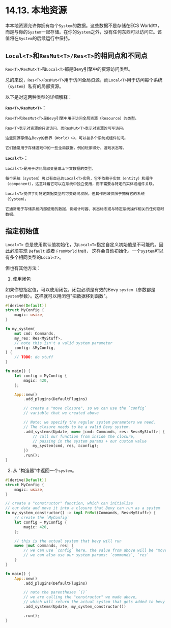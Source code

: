 # 14.13. 本地资源
本本地资源允许你拥有每个`System`的数据。这些数据不是存储在ECS World中，而是与你的`System`一起存储。在你的`System`之外，没有任何东西可以访问它。该值将在`System`的后续运行中保持。


## `Local<T>`和`ResMut<T>/Res<T>`的相同点和不同点

`Res<T>/ResMut<T>`和`Local<T>`都是Bevy引擎中的资源访问类型。

总的来说，`Res<T>/ResMut<T>`用于访问全局资源，而`Local<T>`用于访问每个系统（`system`）私有的局部资源。 

以下是对这两种类型的详细解释：

**`Res<T>/ResMut<T>`：**

    Res<T>和ResMut<T>是Bevy引擎中用于访问全局资源（Resource）的类型。

    Res<T>表示对资源的只读访问，而ResMut<T>表示对资源的可写访问。

    这些资源存储在Bevy的世界（World）中，可以被多个系统或组件访问。

    它们通常用于存储游戏中的一些全局数据，例如玩家得分、游戏状态等。

**`Local<T>`：**

    Local<T>是用于访问局部变量或上下文数据的类型。

    每个系统（system）可以有自己的Local<T>实例，它不依赖于实体（entity）和组件（component），这意味着它可以在系统中独立使用，而不需要与特定的实体或组件关联。

    Local<T>提供了对特定数据类型的可变访问权限，但其作用域仅限于拥有它的系统（System）。

    它通常用于存储系统内部使用的数据，例如计时器、状态标志或与特定系统操作相关的任何临时数据。


## 指定初始值

`Local<T>` 总是使用默认值初始化，为`Local<T>`指定自定义初始值是不可能的。因此必须实现 `Default` 或者 `FromWorld` trait， 这样会自动初始化。一个`system`可以有多个相同类型的`Local<T>`。

但也有其他方法：

1. 使用闭包

如果你想指定值，可以使用闭包，闭包必须是有效的Bevy `system`（参数都是`system`参数）。这样就可以用闭包"把数据移到函数"。
```rust
#[derive(Default)]
struct MyConfig {
    magic: usize,
}

fn my_system(
    mut cmd: Commands,
    my_res: Res<MyStuff>,
    // note this isn't a valid system parameter
    config: &MyConfig,
) {
    // TODO: do stuff
}

fn main() {
    let config = MyConfig {
        magic: 420,
    };

    App::new()
        .add_plugins(DefaultPlugins)

        // create a "move closure", so we can use the `config`
        // variable that we created above

        // Note: we specify the regular system parameters we need.
        // The closure needs to be a valid Bevy system.
        .add_systems(Update, move |cmd: Commands, res: Res<MyStuff>| {
            // call our function from inside the closure,
            // passing in the system params + our custom value
            my_system(cmd, res, &config);
        })
        .run();
}
```

2. 从 "构造器"中返回一个`system`。
```rust
#[derive(Default)]
struct MyConfig {
    magic: usize,
}

// create a "constructor" function, which can initialize
// our data and move it into a closure that Bevy can run as a system
fn my_system_constructor() -> impl FnMut(Commands, Res<MyStuff>) {
    // create the `MyConfig`
    let config = MyConfig {
        magic: 420,
    };

    // this is the actual system that bevy will run
    move |mut commands, res| {
        // we can use `config` here, the value from above will be "moved in"
        // we can also use our system params: `commands`, `res`
    }
}

fn main() {
    App::new()
        .add_plugins(DefaultPlugins)

        // note the parentheses `()`
        // we are calling the "constructor" we made above,
        // which will return the actual system that gets added to bevy
        .add_systems(Update, my_system_constructor())

        .run();
}
```